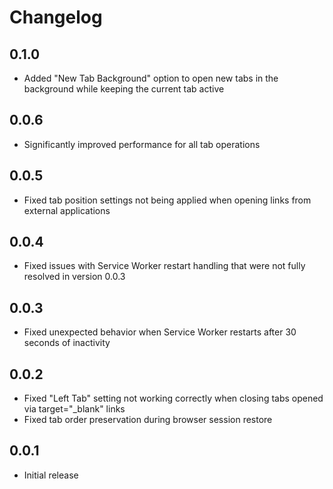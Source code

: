 # Changelog

## 0.1.0
- Added "New Tab Background" option to open new tabs in the background while keeping the current tab active

## 0.0.6
- Significantly improved performance for all tab operations

## 0.0.5
- Fixed tab position settings not being applied when opening links from external applications

## 0.0.4
- Fixed issues with Service Worker restart handling that were not fully resolved in version 0.0.3

## 0.0.3
- Fixed unexpected behavior when Service Worker restarts after 30 seconds of inactivity

## 0.0.2
- Fixed "Left Tab" setting not working correctly when closing tabs opened via target="_blank" links
- Fixed tab order preservation during browser session restore

## 0.0.1
- Initial release
